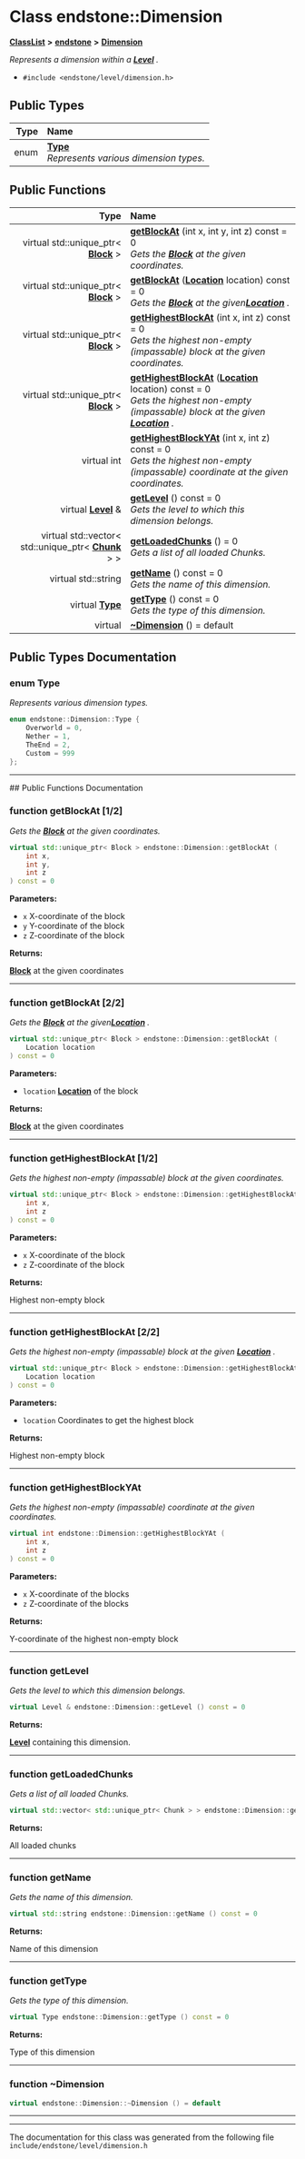 

# Class endstone::Dimension



[**ClassList**](annotated.md) **>** [**endstone**](namespaceendstone.md) **>** [**Dimension**](classendstone_1_1Dimension.md)



_Represents a dimension within a_ [_**Level**_](classendstone_1_1Level.md) _._

* `#include <endstone/level/dimension.h>`

















## Public Types

| Type | Name |
| ---: | :--- |
| enum  | [**Type**](#enum-type)  <br>_Represents various dimension types._  |




















## Public Functions

| Type | Name |
| ---: | :--- |
| virtual std::unique\_ptr&lt; [**Block**](classendstone_1_1Block.md) &gt; | [**getBlockAt**](#function-getblockat-12) (int x, int y, int z) const = 0<br>_Gets the_ [_**Block**_](classendstone_1_1Block.md) _at the given coordinates._ |
| virtual std::unique\_ptr&lt; [**Block**](classendstone_1_1Block.md) &gt; | [**getBlockAt**](#function-getblockat-22) ([**Location**](classendstone_1_1Location.md) location) const = 0<br>_Gets the_ [_**Block**_](classendstone_1_1Block.md) _at the given_[_**Location**_](classendstone_1_1Location.md) _._ |
| virtual std::unique\_ptr&lt; [**Block**](classendstone_1_1Block.md) &gt; | [**getHighestBlockAt**](#function-gethighestblockat-12) (int x, int z) const = 0<br>_Gets the highest non-empty (impassable) block at the given coordinates._  |
| virtual std::unique\_ptr&lt; [**Block**](classendstone_1_1Block.md) &gt; | [**getHighestBlockAt**](#function-gethighestblockat-22) ([**Location**](classendstone_1_1Location.md) location) const = 0<br>_Gets the highest non-empty (impassable) block at the given_ [_**Location**_](classendstone_1_1Location.md) _._ |
| virtual int | [**getHighestBlockYAt**](#function-gethighestblockyat) (int x, int z) const = 0<br>_Gets the highest non-empty (impassable) coordinate at the given coordinates._  |
| virtual [**Level**](classendstone_1_1Level.md) & | [**getLevel**](#function-getlevel) () const = 0<br>_Gets the level to which this dimension belongs._  |
| virtual std::vector&lt; std::unique\_ptr&lt; [**Chunk**](classendstone_1_1Chunk.md) &gt; &gt; | [**getLoadedChunks**](#function-getloadedchunks) () = 0<br>_Gets a list of all loaded Chunks._  |
| virtual std::string | [**getName**](#function-getname) () const = 0<br>_Gets the name of this dimension._  |
| virtual [**Type**](classendstone_1_1Dimension.md#enum-type) | [**getType**](#function-gettype) () const = 0<br>_Gets the type of this dimension._  |
| virtual  | [**~Dimension**](#function-dimension) () = default<br> |




























## Public Types Documentation




### enum Type 

_Represents various dimension types._ 
```C++
enum endstone::Dimension::Type {
    Overworld = 0,
    Nether = 1,
    TheEnd = 2,
    Custom = 999
};
```




<hr>
## Public Functions Documentation




### function getBlockAt [1/2]

_Gets the_ [_**Block**_](classendstone_1_1Block.md) _at the given coordinates._
```C++
virtual std::unique_ptr< Block > endstone::Dimension::getBlockAt (
    int x,
    int y,
    int z
) const = 0
```





**Parameters:**


* `x` X-coordinate of the block 
* `y` Y-coordinate of the block 
* `z` Z-coordinate of the block 



**Returns:**

[**Block**](classendstone_1_1Block.md) at the given coordinates 





        

<hr>



### function getBlockAt [2/2]

_Gets the_ [_**Block**_](classendstone_1_1Block.md) _at the given_[_**Location**_](classendstone_1_1Location.md) _._
```C++
virtual std::unique_ptr< Block > endstone::Dimension::getBlockAt (
    Location location
) const = 0
```





**Parameters:**


* `location` [**Location**](classendstone_1_1Location.md) of the block 



**Returns:**

[**Block**](classendstone_1_1Block.md) at the given coordinates 





        

<hr>



### function getHighestBlockAt [1/2]

_Gets the highest non-empty (impassable) block at the given coordinates._ 
```C++
virtual std::unique_ptr< Block > endstone::Dimension::getHighestBlockAt (
    int x,
    int z
) const = 0
```





**Parameters:**


* `x` X-coordinate of the block 
* `z` Z-coordinate of the block 



**Returns:**

Highest non-empty block 





        

<hr>



### function getHighestBlockAt [2/2]

_Gets the highest non-empty (impassable) block at the given_ [_**Location**_](classendstone_1_1Location.md) _._
```C++
virtual std::unique_ptr< Block > endstone::Dimension::getHighestBlockAt (
    Location location
) const = 0
```





**Parameters:**


* `location` Coordinates to get the highest block 



**Returns:**

Highest non-empty block 





        

<hr>



### function getHighestBlockYAt 

_Gets the highest non-empty (impassable) coordinate at the given coordinates._ 
```C++
virtual int endstone::Dimension::getHighestBlockYAt (
    int x,
    int z
) const = 0
```





**Parameters:**


* `x` X-coordinate of the blocks 
* `z` Z-coordinate of the blocks 



**Returns:**

Y-coordinate of the highest non-empty block 





        

<hr>



### function getLevel 

_Gets the level to which this dimension belongs._ 
```C++
virtual Level & endstone::Dimension::getLevel () const = 0
```





**Returns:**

[**Level**](classendstone_1_1Level.md) containing this dimension. 





        

<hr>



### function getLoadedChunks 

_Gets a list of all loaded Chunks._ 
```C++
virtual std::vector< std::unique_ptr< Chunk > > endstone::Dimension::getLoadedChunks () = 0
```





**Returns:**

All loaded chunks 





        

<hr>



### function getName 

_Gets the name of this dimension._ 
```C++
virtual std::string endstone::Dimension::getName () const = 0
```





**Returns:**

Name of this dimension 





        

<hr>



### function getType 

_Gets the type of this dimension._ 
```C++
virtual Type endstone::Dimension::getType () const = 0
```





**Returns:**

Type of this dimension 





        

<hr>



### function ~Dimension 

```C++
virtual endstone::Dimension::~Dimension () = default
```




<hr>

------------------------------
The documentation for this class was generated from the following file `include/endstone/level/dimension.h`

